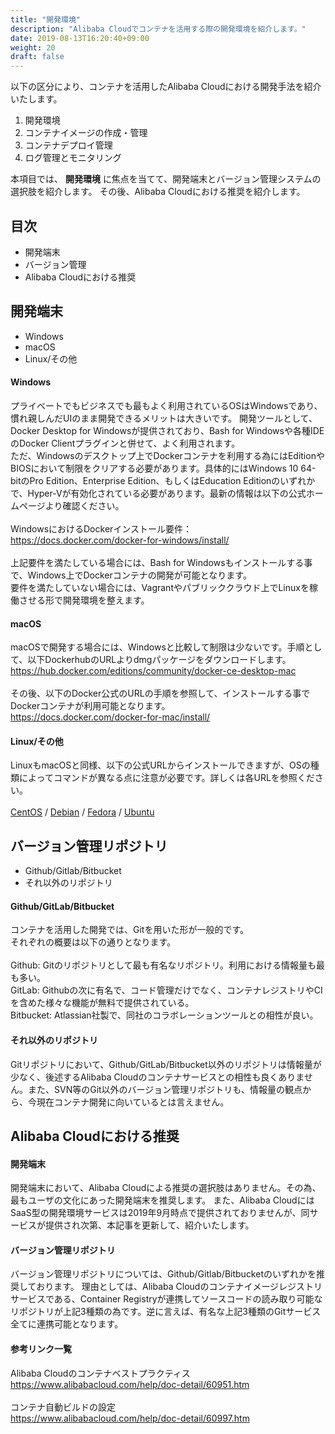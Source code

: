 ```yaml
---
title: "開発環境"
description: "Alibaba Cloudでコンテナを活用する際の開発環境を紹介します。"
date: 2019-08-13T16:20:40+09:00
weight: 20
draft: false
---
```


以下の区分により、コンテナを活用したAlibaba Cloudにおける開発手法を紹介いたします。

1. 開発環境
1. コンテナイメージの作成・管理
1. コンテナデプロイ管理
1. ログ管理とモニタリング

本項目では、 <b>開発環境</b> に焦点を当てて、開発端末とバージョン管理システムの選択肢を紹介します。
その後、Alibaba Cloudにおける推奨を紹介します。

## 目次
- 開発端末
- バージョン管理
- Alibaba Cloudにおける推奨

## 開発端末
  - Windows
  - macOS
  - Linux/その他

#### Windows
プライベートでもビジネスでも最もよく利用されているOSはWindowsであり、慣れ親しんだUIのまま開発できるメリットは大きいです。
開発ツールとして、Docker Desktop for Windowsが提供されており、Bash for Windowsや各種IDEのDocker Clientプラグインと併せて、よく利用されます。  
ただ、Windowsのデスクトップ上でDockerコンテナを利用する為にはEditionやBIOSにおいて制限をクリアする必要があります。具体的にはWindows 10 64-bitのPro Edition、Enterprise Edition、もしくはEducation Editionのいずれかで、Hyper-Vが有効化されている必要があります。最新の情報は以下の公式ホームページより確認ください。  
<br>
WindowsにおけるDockerインストール要件：https://docs.docker.com/docker-for-windows/install/  
<br>
上記要件を満たしている場合には、Bash for Windowsもインストールする事で、Windows上でDockerコンテナの開発が可能となります。  
要件を満たしていない場合には、Vagrantやパブリッククラウド上でLinuxを稼働させる形で開発環境を整えます。

#### macOS
macOSで開発する場合には、Windowsと比較して制限は少ないです。手順として、以下DockerhubのURLよりdmgパッケージをダウンロードします。
<br>
https://hub.docker.com/editions/community/docker-ce-desktop-mac  
<br>
その後、以下のDocker公式のURLの手順を参照して、インストールする事でDockerコンテナが利用可能となります。  
https://docs.docker.com/docker-for-mac/install/

#### Linux/その他
LinuxもmacOSと同様、以下の公式URLからインストールできますが、OSの種類によってコマンドが異なる点に注意が必要です。詳しくは各URLを参照ください。  
<br>
[CentOS](https://docs.docker.com/install/linux/docker-ce/centos/) /
[Debian](https://docs.docker.com/install/linux/docker-ce/debian/) / 
[Fedora](https://docs.docker.com/install/linux/docker-ce/fedora/) /
[Ubuntu](https://docs.docker.com/install/linux/docker-ce/ubuntu/)  

## バージョン管理リポジトリ
- Github/Gitlab/Bitbucket
- それ以外のリポジトリ

#### Github/GitLab/Bitbucket
コンテナを活用した開発では、Gitを用いた形が一般的です。  
それぞれの概要は以下の通りとなります。  
<br>
Github: Gitのリポジトリとして最も有名なリポジトリ。利用における情報量も最も多い。  
GitLab: Githubの次に有名で、コード管理だけでなく、コンテナレジストリやCIを含めた様々な機能が無料で提供されている。  
Bitbucket: Atlassian社製で、同社のコラボレーションツールとの相性が良い。  
#### それ以外のリポジトリ
Gitリポジトリにおいて、Github/GitLab/Bitbucket以外のリポジトリは情報量が少なく、後述するAlibaba Cloudのコンテナサービスとの相性も良くありません。また、SVN等のGit以外のバージョン管理リポジトリも、情報量の観点から、今現在コンテナ開発に向いているとは言えません。

## Alibaba Cloudにおける推奨
#### 開発端末
開発端末において、Alibaba Cloudによる推奨の選択肢はありません。その為、最もユーザの文化にあった開発端末を推奨します。
また、Alibaba CloudにはSaaS型の開発環境サービスは2019年9月時点で提供されておりませんが、同サービスが提供され次第、本記事を更新して、紹介いたします。

#### バージョン管理リポジトリ
バージョン管理リポジトリについては、Github/Gitlab/Bitbucketのいずれかを推奨しております。
理由としては、Alibaba Cloudのコンテナイメージレジストリサービスである、Container Registryが連携してソースコードの読み取り可能なリポジトリが上記3種類の為です。逆に言えば、有名な上記3種類のGitサービス全てに連携可能となります。

#### 参考リンク一覧
Alibaba Cloudのコンテナベストプラクティス  
https://www.alibabacloud.com/help/doc-detail/60951.htm  
<br>
コンテナ自動ビルドの設定  
https://www.alibabacloud.com/help/doc-detail/60997.htm  
